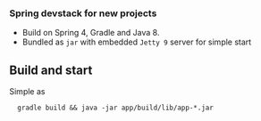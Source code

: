 ### Spring devstack for new projects
 
* Build on Spring 4, Gradle and Java 8. 
* Bundled as `jar` with embedded `Jetty 9` server for simple start

## Build and start
Simple as 
```
  gradle build && java -jar app/build/lib/app-*.jar
```


